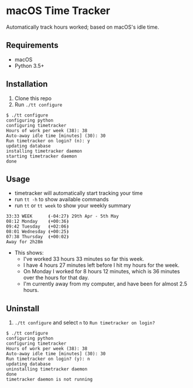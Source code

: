 # macOS Time Tracker

Automatically track hours worked; based on macOS's idle time.

## Requirements

* macOS
* Python 3.5+

## Installation

1. Clone this repo
2. Run `./tt configure`
```
$ ./tt configure
configuring python
configuring timetracker
Hours of work per week (38): 38
Auto-away idle time [minutes] (30): 30
Run timetracker on login? (n): y
updating database
installing timetracker daemon
starting timetracker daemon
done
```

## Usage

* timetracker will automatically start tracking your time
* run `tt -h` to show available commands
* run `tt` or `tt week` to show your weekly summary

```
33:33 WEEK      ⦗-04:27⦘ 29th Apr - 5th May
08:12 Monday    ⦗+00:36⦘
09:42 Tuesday   ⦗+02:06⦘
08:01 Wednesday ⦗+00:25⦘
07:38 Thursday  ⦗+00:02⦘
Away for 2h28m
```

* This shows:
  * I've worked 33 hours 33 minutes so far this week.
  * I have 4 hours 27 minutes left before I hit my hours for the week.
  * On Monday I worked for 8 hours 12 minutes, which is 36 minutes over the hours for that day.
  * I'm currently away from my computer, and have been for almost 2.5 hours.

## Uninstall

1. `./tt configure` and select `n` to `Run timetracker on login?`
```
$ ./tt configure
configuring python
configuring timetracker
Hours of work per week (38): 38
Auto-away idle time [minutes] (30): 30
Run timetracker on login? (y): n
updating database
uninstalling timetracker daemon
done
timetracker daemon is not running
```
